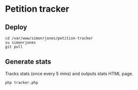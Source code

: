 # Petition tracker

## Deploy

```
cd /var/www/simonrjones/petition-tracker
su simonrjones
git pull
```

## Generate stats

Tracks stats (once every 5 mins) and outputs stats HTML page.

```
php tracker.php

```

